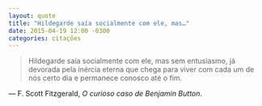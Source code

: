 ```yaml
---
layout: quote
title: "Hildegarde saía socialmente com ele, mas…"
date: 2015-04-19 12:00 -0300
categories: citações
---
```

>Hildegarde saía socialmente com ele, mas sem entusiasmo, já devorada pela inércia eterna que chega para viver com cada um de nós certo dia e permanece conosco até o fim.

— F. Scott Fitzgerald, _O curioso caso de Benjamin Button_.
